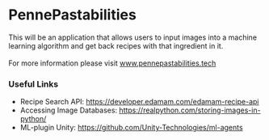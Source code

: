 # PennePastabilities
This will be an application that allows users to input images into a machine learning algorithm and get back recipes with that ingredient in it.
<br><br>
For more information please visit www.pennepastabilities.tech <br>
### Useful Links <br>
* Recipe Search API: https://developer.edamam.com/edamam-recipe-api <br>
* Accessing Image Databases: https://realpython.com/storing-images-in-python/ <br>
* ML-plugin Unity: https://github.com/Unity-Technologies/ml-agents
